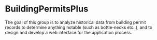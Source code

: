 # BuildingPermitsPlus
The goal of this group is to analyze historical data from building permit records to determine anything notable (such as bottle-necks etc..), and to design and develop a web interface for the application process.
